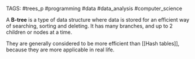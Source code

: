 TAGS: #trees_p #programming #data #data_analysis #computer_science 

A **B-tree** is a type of data structure where data is stored for an efficient way of searching, sorting and deleting. It has many branches, and up to 2 children or nodes at a time. 

They are generally considered to be more efficient than [[Hash tables]], because they are more applicable in real life. 